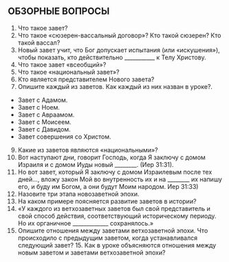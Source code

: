 ## ОБЗОРНЫЕ ВОПРОСЫ 

1. Что такое завет?  
2. Что такое «сюзерен-вассальный договор»? Кто такой сюзерен? Кто такой вассал?  
3. Новый завет учит, что Бог допускает испытания (или «искушения»), чтобы показать, кто действительно ___________ к Телу Христову.  
4. Что такое завет «всеобщий»?   
5. Что такое «национальный завет»?   
6. Кто является представителем Нового завета?   
7. Опишите каждый из заветов. Как каждый из них назван в уроке?.
* Завет с Адамом. 	
* Завет с Ноем. 	
* Завет с Авраамом. 	
* Завет с Моисеем. 	
* Завет с Давидом.   	
* Завет совершения со Христом.    
9. Какие из заветов являются «национальными»?   
10. Вот наступают дни, говорит Господь, когда Я заключу с домом Израиля и с домом Иуды новый ________. (Иер 31:31).    
11. Но вот завет, который Я заключу с домом Израилевым после тех дней…, вложу закон Мой во внутренность их и на ________ их напишу его, и буду им Богом, а они будут Моим народом. Иер 31:33)  
12. Назовите три этапа новозаветной эпохи.   
13. На каком примере поясняется развитие заветов в истории?   
14. «У каждого из ветхозаветных заветов был свой представитель и свой способ действия, соответствующий историческому периоду. Но их органичное _____________ сохранялось.»  
15. Опишите отношения между заветами ветхозаветной эпохи. Что происходило с предыдущим заветом, когда устанавливался следующий завет?  15. Как в уроке объясняются отношения между новым заветом и заветами ветхозаветной эпохи?
